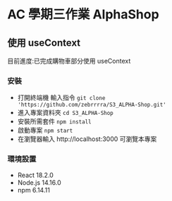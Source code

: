 # AC 學期三作業 AlphaShop

## 使用 useContext

目前進度:已完成購物車部分使用 useContext

### 安裝

- 打開終端機 輸入指令 `git clone  'https://github.com/zebrrrra/S3_ALPHA-Shop.git'`
- 進入專案資料夾 `cd S3_ALPHA-Shop`
- 安裝所需套件 `npm install`
- 啟動專案 `npm start`
- 在瀏覽器輸入 http://localhost:3000 可瀏覽本專案

### 環境設置

- React 18.2.0
- Node.js 14.16.0
- npm 6.14.11
